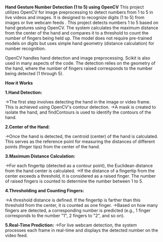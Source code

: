 **Hand Gesture Number Detection (1 to 5) using OpenCV**
This project utilizes OpenCV for image preprocessing to detect numbers from 1 to 5 in live videos and images. 
It is designed to recognize digits (1 to 5) from images or live webcam feeds .
This project detects numbers 1 to 5 based on hand gestures using OpenCV. The system calculates the maximum distance from the center of the hand and compares it to a threshold to count the number of fingers being held up. The model does not require pre-trained models on digits but uses simple hand geometry (distance calculation) for number recognition.

OpenCV handles hand detection and image preprocessing.
Scikit is also used in many aspects of the code.
The detection relies on the geometry of the hand, where the number of fingers raised corresponds to the number being detected (1 through 5).

**How it Works**

**1.Hand Detection:**

->The first step involves detecting the hand in the image or video frame. This is achieved using OpenCV's contour detection.
->A mask is created to isolate the hand, and findContours is used to identify the contours of the hand.

**2.Center of the Hand:**

->Once the hand is detected, the centroid (center) of the hand is calculated. This serves as the reference point for measuring the distances of different points (finger tips) from the center of the hand.

**3.Maximum Distance Calculation:**

->For each fingertip (detected as a contour point), the Euclidean distance from the hand center is calculated.
->If the distance of a fingertip from the center exceeds a threshold, it is considered as a raised finger. The number of raised fingers is counted to determine the number between 1 to 5.

**4.Thresholding and Counting Fingers:**

->A threshold distance is defined. If the fingertip is farther than this threshold from the center, it is counted as one finger.
->Based on how many fingers are detected, a corresponding number is predicted (e.g., 1 finger corresponds to the number "1", 2 fingers to "2", and so on).

**5.Real-Time Prediction:**
->For live webcam detection, the system processes each frame in real-time and displays the detected number on the video feed.
